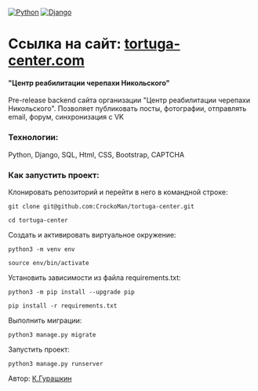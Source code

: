 [![Python](https://img.shields.io/badge/-Python-464641?style=flat-square&logo=Python)](https://www.python.org/)
[![Django](https://img.shields.io/badge/Django-464646?style=flat-square&logo=django)](https://www.djangoproject.com/)
# Ссылка на сайт: [tortuga-center.com](https://tortuga-center.ru/)</br>
#### "Центр реабилитации черепахи Никольского"</br>
Pre-release backend сайта организации "Центр реабилитации черепахи 
Никольского". Позволяет 
публиковать посты, фотографии, отправлять 
email, форум, синхронизация с VK</br>

### Технологии:
Python, Django, SQL, Html, CSS, Bootstrap, CAPTCHA
### Как запустить проект:

Клонировать репозиторий и перейти в него в командной строке:

```
git clone git@github.com:CrockoMan/tortuga-center.git
```

```
cd tortuga-center
```

Cоздать и активировать виртуальное окружение:

```
python3 -m venv env
```

```
source env/bin/activate
```

Установить зависимости из файла requirements.txt:

```
python3 -m pip install --upgrade pip
```

```
pip install -r requirements.txt
```

Выполнить миграции:

```
python3 manage.py migrate
```

Запустить проект:

```
python3 manage.py runserver
```
 Автор: [К.Гурашкин](<https://github.com/CrockoMan>)
